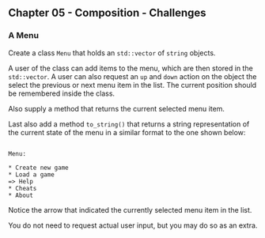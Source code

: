 ## Chapter 05 - Composition - Challenges

### A Menu

Create a class `Menu` that holds an `std::vector` of `string` objects.

A user of the class can add items to the menu, which are then stored in the `std::vector`. A user can also request an `up` and `down` action on the object the select the previous or next menu item in the list. The current position should be remembered inside the class.

Also supply a method that returns the current selected menu item.

Last also add a method `to_string()` that returns a string representation of the current state of the menu in a similar format to the one shown below:

```text

Menu:

* Create new game
* Load a game
=> Help
* Cheats
* About
```

Notice the arrow that indicated the currently selected menu item in the list.

You do not need to request actual user input, but you may do so as an extra.